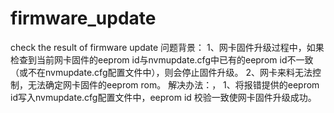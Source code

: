 # firmware_update
check the result of firmware update
问题背景：
  1、网卡固件升级过程中，如果检查到当前网卡固件的eeprom id与nvmupdate.cfg中已有的eeprom id不一致（或不在nvmupdate.cfg配置文件中），则会停止固件升级。
  2、网卡来料无法控制，无法确定网卡固件的eeprom rom。
解决办法：，
  1、将报错提供的eeprom id写入nvmupdate.cfg配置文件中，eeprom id 校验一致使网卡固件升级成功。
